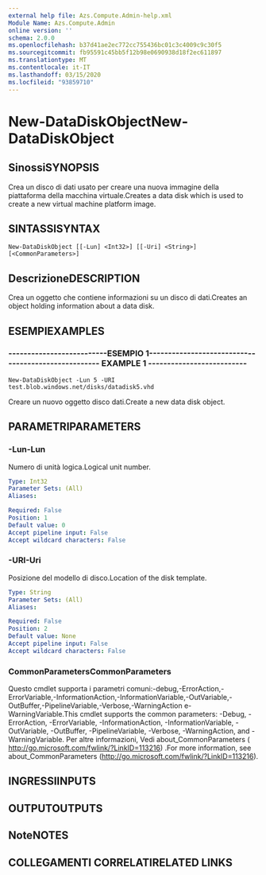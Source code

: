 ```yaml
---
external help file: Azs.Compute.Admin-help.xml
Module Name: Azs.Compute.Admin
online version: ''
schema: 2.0.0
ms.openlocfilehash: b37d41ae2ec772cc755436bc01c3c4009c9c30f5
ms.sourcegitcommit: fb95591c45bb5f12b98e0690938d18f2ec611897
ms.translationtype: MT
ms.contentlocale: it-IT
ms.lasthandoff: 03/15/2020
ms.locfileid: "93859710"
---
```

# <span data-ttu-id="47e83-101">New-DataDiskObject</span><span class="sxs-lookup"><span data-stu-id="47e83-101">New-DataDiskObject</span></span>

## <span data-ttu-id="47e83-102">Sinossi</span><span class="sxs-lookup"><span data-stu-id="47e83-102">SYNOPSIS</span></span>
<span data-ttu-id="47e83-103">Crea un disco di dati usato per creare una nuova immagine della piattaforma della macchina virtuale.</span><span class="sxs-lookup"><span data-stu-id="47e83-103">Creates a data disk which is used to create a new virtual machine platform image.</span></span>

## <span data-ttu-id="47e83-104">SINTASSI</span><span class="sxs-lookup"><span data-stu-id="47e83-104">SYNTAX</span></span>

```
New-DataDiskObject [[-Lun] <Int32>] [[-Uri] <String>] [<CommonParameters>]
```

## <span data-ttu-id="47e83-105">Descrizione</span><span class="sxs-lookup"><span data-stu-id="47e83-105">DESCRIPTION</span></span>
<span data-ttu-id="47e83-106">Crea un oggetto che contiene informazioni su un disco di dati.</span><span class="sxs-lookup"><span data-stu-id="47e83-106">Creates an object holding information about a data disk.</span></span>

## <span data-ttu-id="47e83-107">ESEMPI</span><span class="sxs-lookup"><span data-stu-id="47e83-107">EXAMPLES</span></span>

### <span data-ttu-id="47e83-108">--------------------------ESEMPIO 1--------------------------</span><span class="sxs-lookup"><span data-stu-id="47e83-108">-------------------------- EXAMPLE 1 --------------------------</span></span>
```
New-DataDiskObject -Lun 5 -URI test.blob.windows.net/disks/datadisk5.vhd
```

<span data-ttu-id="47e83-109">Creare un nuovo oggetto disco dati.</span><span class="sxs-lookup"><span data-stu-id="47e83-109">Create a new data disk object.</span></span>

## <span data-ttu-id="47e83-110">PARAMETRI</span><span class="sxs-lookup"><span data-stu-id="47e83-110">PARAMETERS</span></span>

### <span data-ttu-id="47e83-111">-Lun</span><span class="sxs-lookup"><span data-stu-id="47e83-111">-Lun</span></span>
<span data-ttu-id="47e83-112">Numero di unità logica.</span><span class="sxs-lookup"><span data-stu-id="47e83-112">Logical unit number.</span></span>

```yaml
Type: Int32
Parameter Sets: (All)
Aliases: 

Required: False
Position: 1
Default value: 0
Accept pipeline input: False
Accept wildcard characters: False
```

### <span data-ttu-id="47e83-113">-URI</span><span class="sxs-lookup"><span data-stu-id="47e83-113">-Uri</span></span>
<span data-ttu-id="47e83-114">Posizione del modello di disco.</span><span class="sxs-lookup"><span data-stu-id="47e83-114">Location of the disk template.</span></span>

```yaml
Type: String
Parameter Sets: (All)
Aliases: 

Required: False
Position: 2
Default value: None
Accept pipeline input: False
Accept wildcard characters: False
```

### <span data-ttu-id="47e83-115">CommonParameters</span><span class="sxs-lookup"><span data-stu-id="47e83-115">CommonParameters</span></span>
<span data-ttu-id="47e83-116">Questo cmdlet supporta i parametri comuni:-debug,-ErrorAction,-ErrorVariable,-InformationAction,-InformationVariable,-OutVariable,-OutBuffer,-PipelineVariable,-Verbose,-WarningAction e-WarningVariable.</span><span class="sxs-lookup"><span data-stu-id="47e83-116">This cmdlet supports the common parameters: -Debug, -ErrorAction, -ErrorVariable, -InformationAction, -InformationVariable, -OutVariable, -OutBuffer, -PipelineVariable, -Verbose, -WarningAction, and -WarningVariable.</span></span> <span data-ttu-id="47e83-117">Per altre informazioni, Vedi about_CommonParameters ( http://go.microsoft.com/fwlink/?LinkID=113216) .</span><span class="sxs-lookup"><span data-stu-id="47e83-117">For more information, see about_CommonParameters (http://go.microsoft.com/fwlink/?LinkID=113216).</span></span>

## <span data-ttu-id="47e83-118">INGRESSI</span><span class="sxs-lookup"><span data-stu-id="47e83-118">INPUTS</span></span>

## <span data-ttu-id="47e83-119">OUTPUT</span><span class="sxs-lookup"><span data-stu-id="47e83-119">OUTPUTS</span></span>

## <span data-ttu-id="47e83-120">Note</span><span class="sxs-lookup"><span data-stu-id="47e83-120">NOTES</span></span>

## <span data-ttu-id="47e83-121">COLLEGAMENTI CORRELATI</span><span class="sxs-lookup"><span data-stu-id="47e83-121">RELATED LINKS</span></span>

